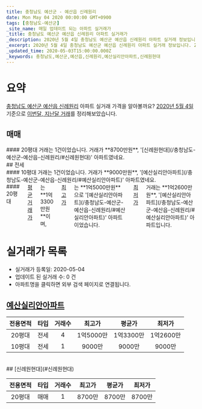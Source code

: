 ```yaml
---
title: 충청남도 예산군 - 예산읍 신례원리
date: Mon May 04 2020 00:00:00 GMT+0900
tags: [충청남도-예산군]
_site_name: 매일 업데이트 되는 아파트 실거래가
_title: 충청남도 예산군 예산읍 신례원리 아파트 실거래가
_description: 2020년 5월 4일 충청남도 예산군 예산읍 신례원리 아파트 실거래 정보입니다. 2건 아파트 정보가 있습니다.
_excerpt: 2020년 5월 4일 충청남도 예산군 예산읍 신례원리 아파트 실거래 정보입니다. 2건 아파트 정보가 있습니다.
_updated_time: 2020-05-03T15:00:00.000Z
_keywords: 충청남도,예산군,예산읍,신례원리,예산실리안아파트,신례원현대
---
```





# 요약
<ins>충청남도 예산군 예산읍 신례원리</ins> 아파트 실거래 가격을 알아볼까요? <ins>2020년 5월 4일</ins> 기준으로 <ins>이번달, 지난달 거래</ins>를 정리해보았습니다.

## 매매
<div class="container">
<div class="twelve columns" markdown="1">
#### 20평대
거래는 1건이었습니다. 거래가 **8700만원**, '[신례원현대](/충청남도-예산군-예산읍-신례원리/#신례원현대)' 아파트였네요.
</div>
</div>
## 전세
<div class="container">
<div class="six columns" markdown="1">
#### 10평대
거래는 1건이었습니다. 거래가 **9000만원**, '[예산실리안아파트](/충청남도-예산군-예산읍-신례원리/#예산실리안아파트)' 아파트였네요.
</div>
<div class="six columns" markdown="1">
#### 20평대
<ins>평균 거래가</ins>는 **1억3300만원**이며, <ins>최고가</ins>는 **1억5000만원**으로 '[예산실리안아파트](/충청남도-예산군-예산읍-신례원리/#예산실리안아파트)' 아파트이었습니다. <ins>최저가</ins> 거래는 **1억2600만원**, '[예산실리안아파트](/충청남도-예산군-예산읍-신례원리/#예산실리안아파트)' 아파트입니다.
</div>
</div>



# 실거래가 목록
- 실거래가 등록일: 2020-05-04
- 업데이트 된 실거래 수: 0 건
- 아파트명을 클릭하면 외부 검색 페이지로 연결됩니다.

## [예산실리안아파트](#예산실리안아파트)

|전용면적|타입|거래수|최고가|평균가|최저가|
|:---:|:---:|:---:|:---:|:---:|:---:|
|20평대|<span class="deal-type-2">전세</span>|4|1억5000만|1억3300만|1억2600만|
|10평대|<span class="deal-type-2">전세</span>|1|9000만|9000만|9000만|

<br/>
## [신례원현대](#신례원현대)

|전용면적|타입|거래수|최고가|평균가|최저가|
|:---:|:---:|:---:|:---:|:---:|:---:|
|20평대|<span class="deal-type-1">매매</span>|1|8700만|8700만|8700만|

<br/>



